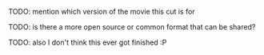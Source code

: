 TODO: mention which version of the movie this cut is for

TODO: is there a more open source or common format that can be shared?

TODO: also I don't think this ever got finished :P
